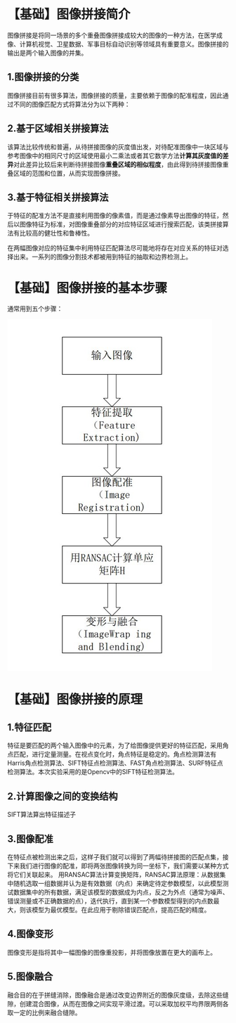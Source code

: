 # 【基础】图像拼接简介

图像拼接是将同一场景的多个重叠图像拼接成较大的图像的一种方法，在医学成像、计算机视觉、卫星数据、军事目标自动识别等领域具有重要意义。图像拼接的输出是两个输入图像的并集。

## 1.图像拼接的分类

图像拼接目前有很多算法，图像拼接的质量，主要依赖于图像的配准程度，因此通过不同的图像匹配方式将算法分为以下两种：

## 2.基于区域相关拼接算法

该算法比较传统和普遍，从待拼接图像的灰度值出发，对待配准图像中一块区域与参考图像中的相同尺寸的区域使用最小二乘法或者其它数学方法**计算其灰度值的差异**对此差异比较后来判断待拼接图像**重叠区域的相似程度**，由此得到待拼接图像重叠区域的范围和位置，从而实现图像拼接。

## 3.基于特征相关拼接算法

于特征的配准方法不是直接利用图像的像素值，而是通过像素导出图像的特征，然后以图像特征为标准，对图像重叠部分的对应特征区域进行搜索匹配，该类拼接算法有比较高的健壮性和鲁棒性。

在两幅图像对应的特征集中利用特征匹配算法尽可能地将存在对应关系的特征对选择出来。一系列的图像分割技术都被用到特征的抽取和边界检测上。

# 【基础】图像拼接的基本步骤

通常用到五个步骤：

![图片1](../../images/buzhou.jpg)

# 【基础】图像拼接的原理

## 1.特征匹配

特征是要匹配的两个输入图像中的元素，为了给图像提供更好的特征匹配，采用角点匹配，进行定量测量。在视点变化时，角点特征是稳定的。角点检测算法有Harris角点检测算法、SIFT特征点检测算法、FAST角点检测算法、SURF特征点检测算法。本次实验采用的是Opencv中的SIFT特征检测算法。

## 2.计算图像之间的变换结构

SIFT算法算出特征描述子

## 3.图像配准

在特征点被检测出来之后，这样子我们就可以得到了两幅待拼接图的匹配点集，接下来我们进行图像的配准，即将两张图像转换为同一坐标下，我们需要以某种方式将它们关联起来。
用RANSAC算法计算变换矩阵，RANSAC算法原理：从数据集中随机选取一组数据并认为是有效数据（内点）来确定待定参数模型，以此模型测试数据集中的所有数据，满足该模型的数据成为内点，反之为外点（通常为噪声、错误测量或不正确数据的点），迭代执行，直到某一个参数模型得到的内点数最大，则该模型为最优模型。在此应用于剔除错误匹配点，提高匹配的精度。

## 4.图像变形

图像变形是指将其中一幅图像的图像重投影，并将图像放置在更大的画布上。

## 5.图像融合

融合目的在于拼缝消除，图像融合是通过改变边界附近的图像灰度级，去除这些缝隙，创建混合图像，从而在图像之间实现平滑过渡。可以采取加权平均界限两侧各取一定的比例来融合缝隙。



<!--这是注释 markdown的标题
   #### 一级标题
   **** 二级标题
   ==== 三级标题
   ---- 四级标题
   ^^^^ 五级标题
   """" 六级标题
   -->
